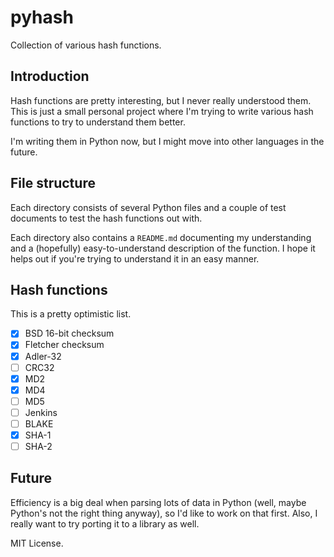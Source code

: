 # pyhash
Collection of various hash functions.

## Introduction
Hash functions are pretty interesting, but I never really understood them. This is just a small personal project where I'm trying to write various hash functions to try to understand them better.

I'm writing them in Python now, but I might move into other languages in the future.

## File structure

Each directory consists of several Python files and a couple of test documents to test the hash functions out with.

Each directory also contains a `README.md` documenting my understanding and a (hopefully) easy-to-understand description of the function. I hope it helps out if you're trying to understand it in an easy manner.

## Hash functions
This is a pretty optimistic list.

- [x] BSD 16-bit checksum
- [x] Fletcher checksum
- [x] Adler-32
- [ ] CRC32
- [x] MD2
- [x] MD4
- [ ] MD5
- [ ] Jenkins
- [ ] BLAKE
- [x] SHA-1
- [ ] SHA-2

## Future
Efficiency is a big deal when parsing lots of data in Python (well, maybe Python's not the right thing anyway), so I'd like to work on that first. Also, I really want to try porting it to a library as well.

MIT License.
